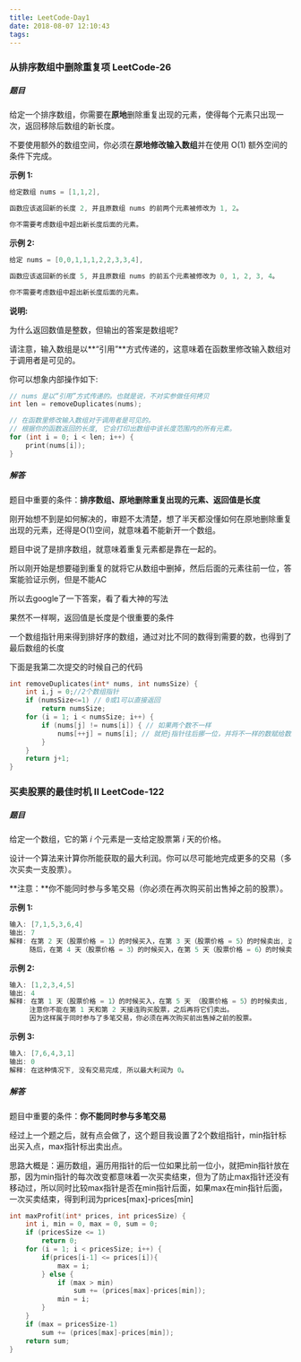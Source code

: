 ```yaml
---
title: LeetCode-Day1
date: 2018-08-07 12:10:43
tags:
---
```


### 从排序数组中删除重复项	LeetCode-26 

##### 题目

给定一个排序数组，你需要在**原地**删除重复出现的元素，使得每个元素只出现一次，返回移除后数组的新长度。

不要使用额外的数组空间，你必须在**原地修改输入数组**并在使用 O(1) 额外空间的条件下完成。

**示例 1:**

```c
给定数组 nums = [1,1,2], 

函数应该返回新的长度 2, 并且原数组 nums 的前两个元素被修改为 1, 2。 

你不需要考虑数组中超出新长度后面的元素。
```

**示例 2:**

```C
给定 nums = [0,0,1,1,1,2,2,3,3,4],

函数应该返回新的长度 5, 并且原数组 nums 的前五个元素被修改为 0, 1, 2, 3, 4。

你不需要考虑数组中超出新长度后面的元素。
```

**说明:**

为什么返回数值是整数，但输出的答案是数组呢?

请注意，输入数组是以**“引用”**方式传递的，这意味着在函数里修改输入数组对于调用者是可见的。

你可以想象内部操作如下:

```C
// nums 是以“引用”方式传递的。也就是说，不对实参做任何拷贝
int len = removeDuplicates(nums);

// 在函数里修改输入数组对于调用者是可见的。
// 根据你的函数返回的长度, 它会打印出数组中该长度范围内的所有元素。
for (int i = 0; i < len; i++) {
    print(nums[i]);
}
```

##### 解答

题目中重要的条件：**排序数组、原地删除重复出现的元素、返回值是长度**

刚开始想不到是如何解决的，审题不太清楚，想了半天都没懂如何在原地删除重复出现的元素，还得是O(1)空间，就意味着不能新开一个数组。

题目中说了是排序数组，就意味着重复元素都是靠在一起的。

所以刚开始是想要碰到重复的就将它从数组中删掉，然后后面的元素往前一位，答案能验证示例，但是不能AC

所以去google了一下答案，看了看大神的写法

果然不一样啊，返回值是长度是个很重要的条件

一个数组指针用来得到排好序的数组，通过对比不同的数得到需要的数，也得到了最后数组的长度

下面是我第二次提交的时候自己的代码

```C
int removeDuplicates(int* nums, int numsSize) {
    int i,j = 0;//2个数组指针
    if (numsSize<=1) // 0或1可以直接返回
        return numsSize;
    for (i = 1; i < numsSize; i++) {
        if (nums[j] != nums[i]) { // 如果两个数不一样
            nums[++j] = nums[i]; // 就把j指针往后挪一位，并将不一样的数赋给数组j位置
        }
    }
    return j+1;
}
```

### 买卖股票的最佳时机 II	LeetCode-122 

##### 题目

给定一个数组，它的第 *i* 个元素是一支给定股票第 *i* 天的价格。

设计一个算法来计算你所能获取的最大利润。你可以尽可能地完成更多的交易（多次买卖一支股票）。

**注意：**你不能同时参与多笔交易（你必须在再次购买前出售掉之前的股票）。

**示例 1:**

```C
输入: [7,1,5,3,6,4]
输出: 7
解释: 在第 2 天（股票价格 = 1）的时候买入，在第 3 天（股票价格 = 5）的时候卖出, 这笔交易所能获得利润 = 5-1 = 4 。
     随后，在第 4 天（股票价格 = 3）的时候买入，在第 5 天（股票价格 = 6）的时候卖出, 这笔交易所能获得利润 = 6-3 = 3 。
```

**示例 2:**

```C
输入: [1,2,3,4,5]
输出: 4
解释: 在第 1 天（股票价格 = 1）的时候买入，在第 5 天 （股票价格 = 5）的时候卖出, 这笔交易所能获得利润 = 5-1 = 4 。
     注意你不能在第 1 天和第 2 天接连购买股票，之后再将它们卖出。
     因为这样属于同时参与了多笔交易，你必须在再次购买前出售掉之前的股票。
```

**示例 3:**

```C
输入: [7,6,4,3,1]
输出: 0
解释: 在这种情况下, 没有交易完成, 所以最大利润为 0。
```

##### 解答

题目中重要的条件：**你不能同时参与多笔交易**

经过上一个题之后，就有点会做了，这个题目我设置了2个数组指针，min指针标出买入点，max指针标出卖出点。

思路大概是：遍历数组，遍历用指针的后一位如果比前一位小，就把min指针放在那，因为min指针的每次改变都意味着一次买卖结束，但为了防止max指针还没有移动过，所以同时比较max指针是否在min指针后面，如果max在min指针后面，一次买卖结束，得到利润为prices[max]-prices[min]

```c
int maxProfit(int* prices, int pricesSize) {
    int i, min = 0, max = 0, sum = 0;
    if (pricesSize <= 1)
        return 0;
    for (i = 1; i < pricesSize; i++) {
        if(prices[i-1] <= prices[i]){
            max = i;
        } else {
            if (max > min)
                sum += (prices[max]-prices[min]);
            min = i;
        }
    }
    if (max = pricesSize-1)
        sum += (prices[max]-prices[min]);
    return sum;
}
```

